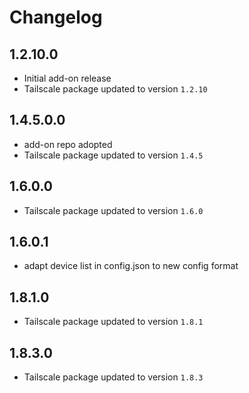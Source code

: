 # Changelog

## 1.2.10.0

- Initial add-on release
- Tailscale package updated to version `1.2.10`

## 1.4.5.0.0

- add-on repo adopted
- Tailscale package updated to version `1.4.5`

## 1.6.0.0

- Tailscale package updated to version `1.6.0`

## 1.6.0.1

- adapt device list in config.json to new config format

## 1.8.1.0

- Tailscale package updated to version `1.8.1`

## 1.8.3.0

- Tailscale package updated to version `1.8.3`

